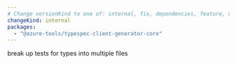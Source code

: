 ```yaml
---
# Change versionKind to one of: internal, fix, dependencies, feature, deprecation, breaking
changeKind: internal
packages:
  - "@azure-tools/typespec-client-generator-core"
---
```


break up tests for types into multiple files

